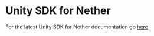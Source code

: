 ﻿# Unity SDK for Nether

For the latest Unity SDK for Nether documentation go [here](https://github.com/dgkanatsios/nether/blob/master/documentation/SDKs/unity/README.md)